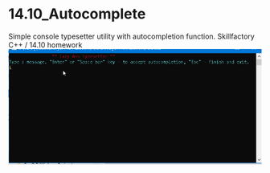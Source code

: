 # 14.10_Autocomplete
Simple console typesetter utility with autocompletion function.  Skillfactory C++ / 14.10 homework 
![Autocomplete_screencast](Autocomplete_screencast.gif)
